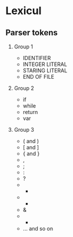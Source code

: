 # Lexicul

## Parser tokens

1. Group 1
    - IDENTIFIER
    - INTEGER LITERAL
    - STARING LITERAL
    - END OF FILE

2. Group 2
    - if
    - while
    - return
    - var
3. Group 3
    - ( and )
    - [ and ]
    - { and }
    - ,
    - ;
    - :
    - ?
    - +
    - -
    - &
    - *
    - ... and so on
